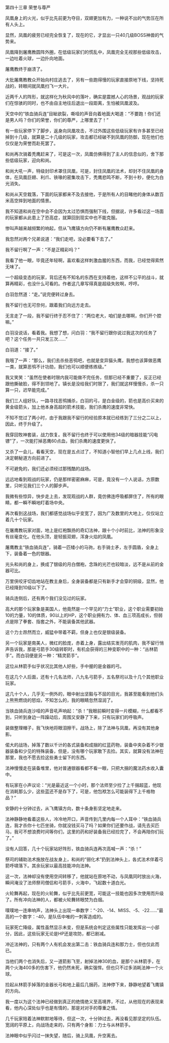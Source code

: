 第四十三章 荣誉与尊严


凤凰身上的火光，似乎比先前更为夺目，双翅更加有力，一种说不出的气势压在所有人头上。

显然，凤凰的疲劳已经完全恢复了，现在的它，才显出一只40几级BOSS神兽的气势来。

凤凰降到屠鹰教圆阵外圈，在低级玩家们的慌乱中，凤凰完全无视那些低级攻击，一边吐着火球，一边扑向地面。

屠鹰教终于崩溃了。

大批屠鹰教教众开始向村庄逃去了，另有一些跑得慢的玩家直接原地下线，坚持死战的，转眼间就凤凰扫飞一大片。

近两千人的阵形，就这样化为秋风中的落叶，确实是震撼人心的场景，观战的玩家们在惊骇的同时，也不由自主地往后退出一段距离，生怕被凤凰波及。

天空中的“铁血骑兵连”目眦欲裂，嘶哑的声音向着地面大喝道：“不要跑！你们还是男人吗？你们的荣誉，你们的尊严，上哪里去了！”

有一些玩家停下了脚步，返身向凤凰攻击，不过外围这些低级玩家有许多甚至已经掉到十几级，就算是二十几级的玩家，攻击都已经破不到凤凰的防御，现在他们也仅仅是为荣誉而赴死罢了。

和尚再次骑着秃鹰赶来了，可是这一次，凤凰仿佛得到了主人的信息似的，舍下那些低级玩家，迎向和尚。

和尚大吼一声，特级封印术罩住凤凰，可是，封住凤凰的法术，却封不住凤凰的身体，在凤凰巨翅、利爪、铁喙的密集攻击下，秃鹰悲鸣不断，不到十秒，便化为白光消失。

和尚从天空栽落，下面的玩家都来不及去接他，于是所有人的目睹他的身体从数百米高空摔到地面的情景。

我不知道和尚在空中会不会因为太过恐惧而强制下线，但据说，许多看过这一场面的玩家都从此患上了恐高症，就算回到现实中也不能克服。

惨叫声越来越频繁的响起，但从飞鹰镇方向仍不断有屠鹰教众赶来。

我忽然对两个兄弟说道：“我们走吧，没必要看下去了。”

我不留行啊了一声：“不是正精彩吗？”

我看了他一眼，毕竟还年轻啊，喜欢看这样刺激血腥的东西，而我，已经觉得索然无味了。

一个超级变态的玩家，背后还有不知名的东西在支持着他，这样不公平的战斗，就算再精彩，也没什么可看的。作者这几章写得真是超级失败啊，哼哼。

白羽忽然道：“走。”说完便转过身去。

我不留行也无可奈何，跟着我们向远方走去。

无言走了一段，我不留行终于忍不住了：“两位老大，咱们是去哪啊，你们开个腔嘛。”

白羽没说话，看着我。我想了想，问白羽：“我不留行跟你说过我这次的任务了吧？这个任务一共只发三次……”

白羽道：“接了。”

我哦了一声：“那么，我们去杀些恶鸮吧，也就是变异猫头鹰，我想也该算做恶鹰一类，就算恶鸮不计功勋，我们也可以顺便练练级。”

我又笑笑：“虽然在使者时限内我可能做不完任务，但那已经不重要了，反正已经跟他撕破脸，得不到领地了。镇长是没给我们时限了，我们就这样慢慢杀，杀一只算一只，迟早能完成。”

我们三人组好队，一路寻找恶鸮捕杀，白羽的弓，是白金级的，箭也是高价买来的黄金级箭头，加上他本身高超的箭术技能，我们杀鹰的速度非常快。

不知不觉过了两小时，由于我跟我不留行的经验原本就已经练到了三分之二以上，因此，终于升级了。

我穿回牧神套装，战力恢复。我不留行也终于可以使用他34级的暗器技能“闪电镖”了，一次能打掉恶鹰60点血，我们杀鹰的速度更快了。

又杀了一会儿，看看天空，现在是五点过了，不知道小智他们早上几点上线，我们决定朝秘道方向前进了。

不可避免的，我们还必须经过那残酷的战场。

远远地看到观战的玩家，仍是那样密密麻麻，可是，竟没有一个人说话，方原数里，只听见我们三个人的脚步声。

我微有些惊异，快步走上去，发现观战的人群，竟仿佛连呼吸都屏住了，所有的眼睛，都一瞬不瞬地盯着场中央。

再次看到这战场，我们都感觉战场似乎变宽了，因为广及数里的大地上，仅仅站立着几十个玩家。

在屠鹰教玩家对面，地上是红袍飘扬的奇幻法神，跟十个小时前比，法神的形象没有丝毫变化。在他头顶，是轻振双翅，浑身火焰的凤凰。

屠鹰教主“铁血骑兵连”，骑着一匹矮小的马驹，右手骑士矛，左手圆盾，全身上下，装备着一色的银器。

光头和尚的身上，换成了银级的月白僧袍，念珠的光芒也较暗淡，远不是从前的金器可比。

万里侠咬牙切齿地站在教主身后，全身装备都是只有新手才会穿的铜级，显然，他已经降到10级以下了。

骑兵连侧后，还有两个我们没见过的玩家。

高大的那个玩家象是美国人，他竟然是一个罕见的“力士”职业，这个职业需要初始10的力量，10的体质，90以上的HP，这个职业拥有力、体、血三项高成长，但弱点是除了拳套、指套之外，不能装备其他武器。

这个力士昂然而立，威猛中带着不羁，但身上也仅是银级装备。

另一个玩家是南美人，微红的脸庞，赤着上身，露出结实发亮的肌肉，我不留行悄声告诉我，那是弓箭手30级转职时，有机会获得的三种变职中的一种：“丛林箭手”。而白羽便是另一种：“精灵箭手”。

这位从林箭手似乎状况比其他人好些，手中握的是金器的弓。

在这几个人后面，还有十几名法师，八九名弓箭手，五名祭司以及十几个其他职业玩家。

这几十个人，几乎无一例外的，眼中射出坚毅与不屈的目光，我甚至能看到他们头上熊熊燃烧的怒焰，不知怎么的，我的眼睛忽然湿润了。

当铁血骑兵连沙哑的声音吼声响起：“杀！”我眼前瞬时变得一片模糊，什么都看不到，只听到身边一阵躁动后，周围又安静了下来，只有玩家们的呼吸声。

装做整理帽子，我飞快地将眼泪擦干。战场上，除了法神与凤凰，再没有其他身影。

偌大的战场，掉落了数以千计的各式装备和成捆的红蓝药物，装备中夹杂着不少银器装备和少见的特殊装备，但是，没有哪个玩家敢下去捡。其实，就算没有法神在那里，我也不愿去捡这些勇士留下的东西。

法神慢慢走在装备堆里，他对普通银器看都不看一眼，只把大捆的魔法药水收入囊中。

有玩家在小声议论：“光是最近这一个小时，那个法师至少捡了上千捆超蓝，他现在消耗那么少，这些蓝还不是存下了，可是，他包袱怎么可能装得下上千格物品？”

安静的十分钟过去，从飞鹰镇方向，数十条身影坚定地走来。

法神静静地看着这些人，冷冷地开口，声音传到几里内每一个人耳中：“铁血骑兵连，我才杀你十七匹坐骑，你就没钱买马了吗？如果你们还要作战，请先去买匹马，我可不想浪费时间等你们，这里的药和好装备我已经捡完了，不会再陪你们玩了。”

没有人回答，几十个玩家站好阵形，铁血骑兵连再次高喊一声：“杀！”

祭司的辅助法术施放在战友身上，和尚的“弱化术”扔到法神头上，各式法术伴着弓箭呼啸落下。其余玩家以最高技能冲向法神。

这一次，法神却没有使用空间转移了，他就站在原地不动，与凤凰同时放出火海，瞬间淹没了法师祭司僧侣和弓箭手，火海中，飞起数十道白光。

火轮舞再起，现在的火轮舞，似乎比先前更宽，可能这一技能也因多次使用而升级了。所有冲向法神的人，都被火轮舞转眼焚为白烟。

噗噗地一连串响声，法神头上出现一串数字：“-20、-14、MISS、-5、-22……”最高的一个数字：-40，是队伍中唯的一刺客造成的。

玩家死亡降级，属性虽然显示未变，但是系统会判定这些属性只能发挥出一小部分，因此，这些玩家无论是HP还是攻防，都已剧减。

冲近法神的，只有两个人有机会发出第二击：铁血骑兵连和那力士，但也仅此而已。

当他们两个也消失后，又一道箭影飞至，射掉法神30的血，是那个从林箭手，在两个火海400多的伤害下，他仍然未死，确实强悍。但也只不过多消耗法神一个火球。

捡起从林箭手掉落的金器长弓和地上最后几捆药，法神停下来，静静地望着飞鹰镇的方向。

我一度以为这个法神已经做到真正的绝情绝义至高境界，不过，从他现在的表现来看，他内心深处似乎也是有情的，那是对对手的尊重之情。

几千玩家陪着法神默默地等待，但这一次，十分钟过去，再没看见那坚定的队伍。宽阔的平原上，向战场走来的，只有两个身影：力士与从林箭手。

法神眼中似乎闪过一抹失望，随后，骑上凤凰，升空离去。






